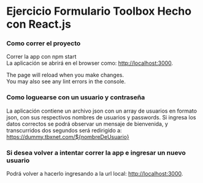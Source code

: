 # Ejercicio Formulario Toolbox Hecho con React.js

### Como correr el proyecto

Correr la app con npm start\
La aplicación se abrirá en el browser como: [http://localhost:3000](http://localhost:3000).

The page will reload when you make changes.\
You may also see any lint errors in the console.

### Como loguearse con un usuario y contraseña

La aplicación contiene un archivo json con un array de usuarios en formato json, con sus respectivos nombres de usuarios y passwords. Si ingresa los datos correctos se podrá observar un mensaje de bienvenida, y transcurridos dos segundos será redirigido a: https://dummy.tbxnet.com/${nombreDeUsuario}

### Si desea volver a intentar correr la app e ingresar un nuevo usuario

Podrá volver a hacerlo ingresando a la url local: [http://localhost:3000](http://localhost:3000).
